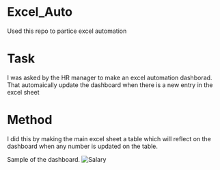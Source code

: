 # Excel_Auto
Used this repo to partice excel automation
 # Task
 
I was asked by the HR manager to make an excel automation dashborad. That automaically update the dashboard when there is a new entry in the excel sheet

# Method

I did this by making the main excel sheet a table which will reflect on the dashboard when any number is updated on the table.

Sample of the dashboard.
![Salary](https://user-images.githubusercontent.com/78624637/178256149-fed11a3e-89a3-4621-8247-3e1122c4ac1c.PNG)
